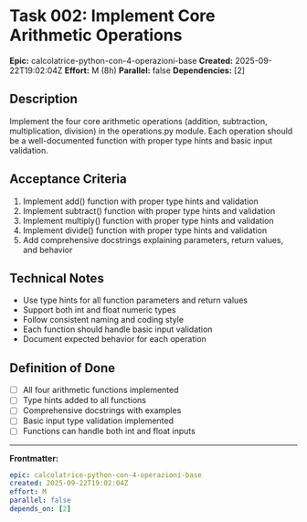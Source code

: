 # Task 002: Implement Core Arithmetic Operations

**Epic:** calcolatrice-python-con-4-operazioni-base
**Created:** 2025-09-22T19:02:04Z
**Effort:** M (8h)
**Parallel:** false
**Dependencies:** [2]

## Description

Implement the four core arithmetic operations (addition, subtraction, multiplication, division) in the operations.py module. Each operation should be a well-documented function with proper type hints and basic input validation.

## Acceptance Criteria

1. Implement add() function with proper type hints and validation
2. Implement subtract() function with proper type hints and validation
3. Implement multiply() function with proper type hints and validation
4. Implement divide() function with proper type hints and validation
5. Add comprehensive docstrings explaining parameters, return values, and behavior

## Technical Notes

- Use type hints for all function parameters and return values
- Support both int and float numeric types
- Follow consistent naming and coding style
- Each function should handle basic input validation
- Document expected behavior for each operation

## Definition of Done

- [ ] All four arithmetic functions implemented
- [ ] Type hints added to all functions
- [ ] Comprehensive docstrings with examples
- [ ] Basic input type validation implemented
- [ ] Functions can handle both int and float inputs

---
**Frontmatter:**
```yaml
epic: calcolatrice-python-con-4-operazioni-base
created: 2025-09-22T19:02:04Z
effort: M
parallel: false
depends_on: [2]
```
